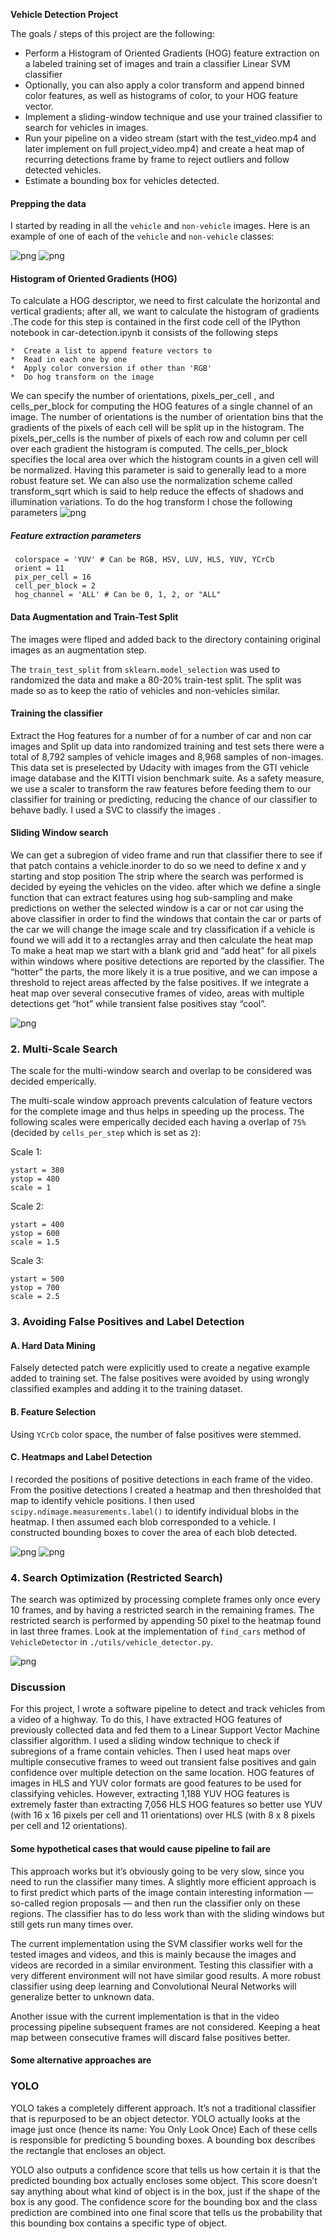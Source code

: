 
**Vehicle Detection Project**

The goals / steps of this project are the following:

* Perform a Histogram of Oriented Gradients (HOG) feature extraction on a labeled training set of images and train a classifier Linear SVM classifier
* Optionally, you can also apply a color transform and append binned color features, as well as histograms of color, to your HOG feature vector. 
* Implement a sliding-window technique and use your trained classifier to search for vehicles in images.
* Run your pipeline on a video stream (start with the test_video.mp4 and later implement on full project_video.mp4) and create a heat map of recurring detections frame by frame to reject outliers and follow detected vehicles.
* Estimate a bounding box for vehicles detected.

#### Prepping the data
I started by reading in all the `vehicle` and `non-vehicle` images.  Here is an example of one of each of the `vehicle` and `non-vehicle` classes:

![png](./output_images/cars.png)
![png](./output_images/notcars.png)
#### Histogram of Oriented Gradients (HOG)

To calculate a HOG descriptor, we need to first calculate the horizontal and vertical gradients; after all, we want to calculate the histogram of gradients .The code for this step is contained in the first code cell of the IPython notebook  in car-detection.ipynb  it consists of the following steps 

    *  Create a list to append feature vectors to
    *  Read in each one by one
    *  Apply color conversion if other than 'RGB'
    *  Do hog transform on the image 
 
We can specify the number of orientations, pixels_per_cell , and cells_per_block for computing the HOG features of a single channel of an image. The number of orientations is the number of orientation bins that the gradients of the pixels of each cell will be split up in the histogram. The pixels_per_cells is the number of pixels of each row and column per cell over each gradient the histogram is computed. The cells_per_block specifies the local area over which the histogram counts in a given cell will be normalized. Having this parameter is said to generally lead to a more robust feature set. We can also use the normalization scheme called transform_sqrt which is said to help reduce the effects of shadows and illumination variations. To do the hog transform I chose the following parameters
![png](./output_images/hogtransform.png)
##### Feature extraction parameters
     colorspace = 'YUV' # Can be RGB, HSV, LUV, HLS, YUV, YCrCb
     orient = 11
     pix_per_cell = 16
     cell_per_block = 2
     hog_channel = 'ALL' # Can be 0, 1, 2, or "ALL"
     
#### Data Augmentation and Train-Test Split 

The images were fliped and added back to the directory containing original images as an augmentation step.

The `train_test_split` from `sklearn.model_selection` was used to randomized the data and make a 80-20% train-test split. The split was made so as to keep the ratio of vehicles and non-vehicles similar.

#### Training the classifier 
Extract the  Hog features for a number of for a number of car and non car images and Split up data into randomized training and test sets there were a  total of 8,792 samples of vehicle images and 8,968 samples of non-images. This data set is preselected by Udacity with images from the GTI vehicle image database and the KITTI vision benchmark suite. As a safety measure, we use a scaler to transform the raw features before feeding them to our classifier for training or predicting, reducing the chance of our classifier to behave badly. I used a SVC to classify the images .

#### Sliding Window search 
We can get a subregion of video frame and run that classifier there to see if that patch contains a vehicle.inorder to do so we need to define x and y starting and stop position The strip where the search was performed is decided by eyeing the vehicles on the video. after which we define a single function that can extract features using hog sub-sampling and make  predictions on  wether the selected window is a car or not car using the above classifier in order to find the windows that contain the car or parts of the car we will change the image scale and try classification if a vehicle is found we will add it to a rectangles array and then calculate the heat map  To make a heat map we start with a blank grid and “add heat” for all pixels within windows where positive detections are reported by the classifier. The “hotter” the parts, the more likely it is a true positive, and we can impose a threshold to reject areas affected by the false positives. If we integrate a heat map over several consecutive frames of video, areas with multiple detections get “hot” while transient false positives stay “cool”.

![png](./output_images/slidingwindow.png)


### 2. Multi-Scale Search

The scale for the multi-window search and overlap to be considered was decided emperically.

The multi-scale window approach prevents calculation of feature vectors for the complete image and thus helps in speeding up the process. The following scales were emperically decided each having a overlap of `75%` (decided by `cells_per_step` which is set as `2`):


Scale 1:
```
ystart = 380
ystop = 480
scale = 1
```

Scale 2:
```
ystart = 400
ystop = 600
scale = 1.5
```

Scale 3:
```
ystart = 500
ystop = 700
scale = 2.5
```


### 3. Avoiding False Positives and Label Detection

#### A. Hard Data Mining
Falsely detected patch were explicitly used to create a negative example added to training set. The false positives were avoided by using wrongly classified examples and adding it to the training dataset.

#### B. Feature Selection
Using `YCrCb` color space, the number of false positives were stemmed.

#### C. Heatmaps and Label Detection
I recorded the positions of positive detections in each frame of the video.  From the positive detections I created a heatmap and then thresholded that map to identify vehicle positions.  I then used `scipy.ndimage.measurements.label()` to identify individual blobs in the heatmap.  I then assumed each blob corresponded to a vehicle.  I constructed bounding boxes to cover the area of each blob detected.  

![png](./output_images/heatmap1.pmg.png)
![png](./output_images/heatmap2.png)

### 4. Search Optimization (Restricted Search)

The search was optimized by processing complete frames only once every 10 frames, and by having a restricted search in the remaining frames. The restricted search is performed by appending 50 pixel to the heatmap found in last three frames. Look at the implementation of `find_cars` method of `VehicleDetector` in `./utils/vehicle_detector.py`.

![png](./output_images/finalresult.png)

### Discussion
For this project, I wrote a software pipeline to detect and track vehicles from a video of a highway. To do this, I have extracted HOG features of previously collected data and fed them to a Linear Support Vector Machine classifier algorithm. I used a sliding window technique to check if subregions of a frame contain vehicles. Then I used heat maps over multiple consecutive frames to weed out transient false positives and gain confidence over multiple detection on the same location.
HOG features of images in HLS and YUV color formats are good features to be used for classifying vehicles. However, extracting 1,188 YUV HOG features is extremely faster than extracting 7,056 HLS HOG features so better use YUV (with 16 x 16 pixels per cell and 11 orientations) over HLS (with 8 x 8 pixels per cell and 12 orientations).
#### Some hypothetical cases that would cause pipeline to fail are 
This approach works but it’s obviously going to be very slow, since you need to run the classifier many times. A slightly more efficient approach is to first predict which parts of the image contain interesting information — so-called region proposals — and then run the classifier only on these regions. The classifier has to do less work than with the sliding windows but still gets run many times over.

The current implementation using the SVM classifier works well for the tested images and videos, and this is mainly because the images and videos are recorded in a similar environment. Testing this classifier with a very different environment will not have similar good results. A more robust classifier using deep learning and Convolutional Neural Networks will generalize better to unknown data.

Another issue with the current implementation is that in the video processing pipeline subsequent frames are not considered. Keeping a heat map between consecutive frames will discard false positives better.

#### Some alternative approaches are 

### YOLO 

YOLO takes a completely different approach. It’s not a traditional classifier that is repurposed to be an object detector. YOLO actually looks at the image just once (hence its name: You Only Look Once) Each of these cells is responsible for predicting 5 bounding boxes. A bounding box describes the rectangle that encloses an object.

YOLO also outputs a confidence score that tells us how certain it is that the predicted bounding box actually encloses some object. This score doesn’t say anything about what kind of object is in the box, just if the shape of the box is any good.
The confidence score for the bounding box and the class prediction are combined into one final score that tells us the probability that this bounding box contains a specific type of object. 
